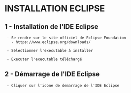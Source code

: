 # INSTALLATION ECLIPSE

## 1 - Installation de l'IDE Eclipse
```
 - Se rendre sur le site officiel de Eclipse Foundation
   - https://www.eclipse.org/downloads/

 - Sélectionner l'executable à installer

 - Executer l'executable téléchargé

```

## 2 - Démarrage de l'IDE Eclipse
```
 - Cliquer sur l'icone de demarrage de l'IDE Eclipse

```
